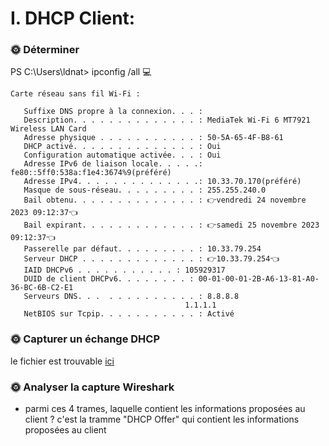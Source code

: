 # I. DHCP Client:
 

### 🌞 Déterminer

PS C:\Users\ldnat> ipconfig /all 💻
```
Carte réseau sans fil Wi-Fi :

   Suffixe DNS propre à la connexion. . . :
   Description. . . . . . . . . . . . . . : MediaTek Wi-Fi 6 MT7921 Wireless LAN Card
   Adresse physique . . . . . . . . . . . : 50-5A-65-4F-B8-61
   DHCP activé. . . . . . . . . . . . . . : Oui
   Configuration automatique activée. . . : Oui
   Adresse IPv6 de liaison locale. . . . .: fe80::5ff0:538a:f1e4:3674%9(préféré)
   Adresse IPv4. . . . . . . . . . . . . .: 10.33.70.170(préféré)
   Masque de sous-réseau. . . . . . . . . : 255.255.240.0
   Bail obtenu. . . . . . . . . . . . . . : 👉vendredi 24 novembre 2023 09:12:37👈
   Bail expirant. . . . . . . . . . . . . : 👉samedi 25 novembre 2023 09:12:37👈
   Passerelle par défaut. . . . . . . . . : 10.33.79.254
   Serveur DHCP . . . . . . . . . . . . . : 👉10.33.79.254👈
   IAID DHCPv6 . . . . . . . . . . . : 105929317
   DUID de client DHCPv6. . . . . . . . : 00-01-00-01-2B-A6-13-81-A0-36-BC-6B-C2-E1
   Serveurs DNS. . .  . . . . . . . . . . : 8.8.8.8
                                       1.1.1.1
   NetBIOS sur Tcpip. . . . . . . . . . . : Activé
   ```

### 🌞 Capturer un échange DHCP

le fichier est trouvable [ici](https://github.com/NepNath/TP-reseau/tree/main/TP%204/External%20files)


### 🌞 Analyser la capture Wireshark

* parmi ces 4 trames, laquelle contient les informations proposées au client ?
    c'est la tramme "DHCP Offer" qui contient les informations proposées au client
    